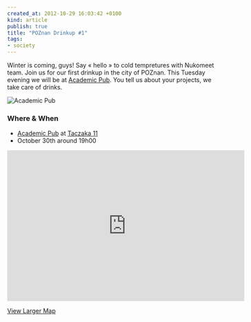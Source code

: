 ```yaml
---
created_at: 2012-10-29 16:03:42 +0100
kind: article
publish: true
title: "POZnan Drinkup #1"
tags:
- society
---
```


Winter is coming, guys! Say « hello » to cold tempretures with Nukomeet team.
Join us for our first drinkup in the city of POZnan. This Tuesday evening we
will be at [Academic Pub][1]. You tell us about your projects, we take care of
drinks.

![Academic Pub](/assets/images/academic_pub.png "Academic Pub")

### Where & When

 * [Academic Pub][1] at [Taczaka 11][2]
 * October 30th around 19h00

<iframe width="550" height="350" frameborder="0" scrolling="no" marginheight="0"
marginwidth="0"
src="https://maps.google.com/maps?q=ul.+Taczaka+11,+Poznan,+PL.&amp;ie=UTF8&amp;hq=&amp;hnear=Stanis%C5%82awa+Taczaka+11,+Pozna%C5%84,+wielkopolskie,+Poland&amp;t=m&amp;ll=52.405875,16.920233&amp;spn=0.018327,0.036478&amp;z=14&amp;iwloc=A&amp;output=embed"></iframe>

[View Larger Map][3]

[1]: https://www.facebook.com/pages/Academic-Pub/177686885612193
[2]: http://goo.gl/maps/5mhWO
[3]: https://maps.google.com/maps?q=ul.+Taczaka+11,+Poznan,+PL.&amp;ie=UTF8&amp;hq=&amp;hnear=Stanis%C5%82awa+Taczaka+11,+Pozna%C5%84,+wielkopolskie,+Poland&amp;t=m&amp;ll=52.405875,16.920233&amp;spn=0.018327,0.036478&amp;z=14&amp;iwloc=A&amp;source=embed
